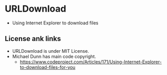 # URLDownload
- Using Internet Explorer to download files

## License ank links
- URLDownload is under MIT License. 
- Michael Dunn has main code copyright.
	- https://www.codeproject.com/Articles/171/Using-Internet-Explorer-to-download-files-for-you
